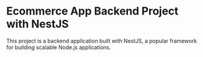 # Ecommerce App Backend Project with NestJS

This project is a backend application built with NestJS, a popular framework for building scalable Node.js applications.